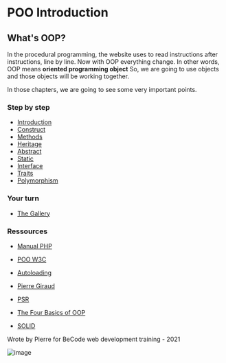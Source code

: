 # POO Introduction

## What's OOP?

In the procedural programming, the website uses to read instructions after instructions, line by line. Now with OOP everything change.
In other words, OOP means **oriented programming object** So, we are going to use objects and those objects will be working together.

In those chapters, we are going to see some very important points.

### Step by step

- [Introduction](01.Introduction/readme.md)
- [Construct](02.construct/readme.md)
- [Methods](03.methods/readme.md)
- [Heritage](04.heritage/readme.md)
- [Abstract](05.abstract/readme.md)
- [Static](06.static/readme.md)
- [Interface](07.interface/readme.md)
- [Traits](08.Traits/readme.md)
- [Polymorphism](09.Polymorphism/readme.md)

### Your turn
- [The Gallery](YourTurn/TheGallery.md)

### Ressources
- [Manual PHP](https://www.php.net/manual/en/language.oop5.php)
- [POO W3C](https://www.w3schools.com/php/php_oop_classes_objects.asp)
- [Autoloading](https://www.grafikart.fr/tutoriels/autoload-561)
- [Pierre Giraud](https://www.pierre-giraud.com/php-mysql-apprendre-coder-cours/introduction-programmation-orientee-objet/)

- [PSR](https://www.php-fig.org/psr/)
- [The Four Basics of OOP](https://www.indeed.com/career-advice/career-development/what-is-object-oriented-programming#:~:text=Object%2Doriented%20programming%20has%20four,%2C%20abstraction%2C%20inheritance%20and%20polymorphism.)
- [SOLID](https://guillaume-richard.fr/principe-solid-simplifies-avec-des-exemples-en-php/)
  
Wrote by Pierre for BeCode web development training - 2021

![image](https://media.giphy.com/media/xUNda1SsEtAFU8suM8/giphy.gif)

